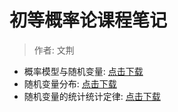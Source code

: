 # 初等概率论课程笔记
> 作者: 文荆


- 概率模型与随机变量: [点击下载](L1.pdf)
- 随机变量分布: [点击下载](L2.pdf)
- 随机变量的统计统计定律: [点击下载](L3.pdf)